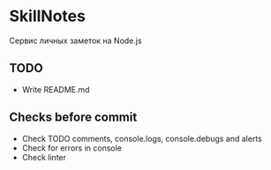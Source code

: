 # SkillNotes

Сервис личных заметок на Node.js

## TODO

* Write README.md

## Checks before commit

* Check TODO comments, console.logs, console.debugs and alerts
* Check for errors in console
* Check linter

